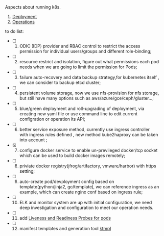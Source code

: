Aspects about running k8s.

1. [Deployment](./Deployment)
2. [Operations](./Operations)



to do list: 

- [ ] 1.  ODIC (IDP) provider and RBAC control to restrict the access permission for individual users/groups and different role-binding;
- [ ] 2.  resource restrict and isolation, figure out what permissions each pod needs when we are going to limit the permission for Pods;
- [ ] 3.  failure  auto-recovery and data backup strategy,for kubernetes itself , we can consider to backup etcd cluster;
- [ ] 4.  persistent volume storage, now we use nfs-provision for nfs storage, but still have many options such as aws/azure/gce/ceph/gluster...;
- [ ] 5.  blue/green deployment and roll-upgrading of deployment, via creating new yaml file or use command line to edit current configration or operation its API;
- [ ] 6.  better service exposure method, currently use ingress controller with ingress rules defined , new method kube2haproxy can be taken into account ;
- [x] 7.  configure docker service to enable un-previleged docker/tcp socket which can be used to build docker images remotely;
- [ ] 8.  priviate docker registry(jfrog/artifactory, vmware/harbor) with https setting;
- [ ] 9.  auto-create pod/devployment config based on template(python/jinja2, go/template), we can reference ingress as an example, which can create nginx conf  based on ingress rule;
- [ ] 10. ELK and monitor system are up with initial configuration, we need deep investigation and configuration to meet our operation needs.
- [ ] 11. add [Liveness and Readiness Probes for pods](https://kubernetes.io/docs/tasks/configure-pod-container/configure-liveness-readiness-probes/)
- [ ] 12. manifest templates and generation tool [ktmpl](https://github.com/InQuicker/ktmpl)
